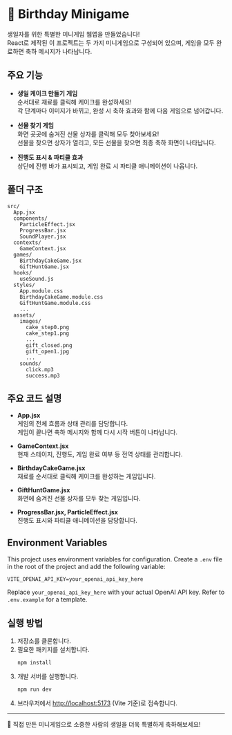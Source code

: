# 🎂 Birthday Minigame

생일자를 위한 특별한 미니게임 웹앱을 만들었습니다!  
React로 제작된 이 프로젝트는 두 가지 미니게임으로 구성되어 있으며, 게임을 모두 완료하면 축하 메시지가 나타납니다.

## 주요 기능

- **생일 케이크 만들기 게임**  
  순서대로 재료를 클릭해 케이크를 완성하세요!  
  각 단계마다 이미지가 바뀌고, 완성 시 축하 효과와 함께 다음 게임으로 넘어갑니다.

- **선물 찾기 게임**  
  화면 곳곳에 숨겨진 선물 상자를 클릭해 모두 찾아보세요!  
  선물을 찾으면 상자가 열리고, 모든 선물을 찾으면 최종 축하 화면이 나타납니다.

- **진행도 표시 & 파티클 효과**  
  상단에 진행 바가 표시되고, 게임 완료 시 파티클 애니메이션이 나옵니다.

## 폴더 구조

```
src/
  App.jsx
  components/
    ParticleEffect.jsx
    ProgressBar.jsx
    SoundPlayer.jsx
  contexts/
    GameContext.jsx
  games/
    BirthdayCakeGame.jsx
    GiftHuntGame.jsx
  hooks/
    useSound.js
  styles/
    App.module.css
    BirthdayCakeGame.module.css
    GiftHuntGame.module.css
    ...
  assets/
    images/
      cake_step0.png
      cake_step1.png
      ...
      gift_closed.png
      gift_open1.jpg
      ...
    sounds/
      click.mp3
      success.mp3
```

## 주요 코드 설명

- **App.jsx**  
  게임의 전체 흐름과 상태 관리를 담당합니다.  
  게임이 끝나면 축하 메시지와 함께 다시 시작 버튼이 나타납니다.

- **GameContext.jsx**  
  현재 스테이지, 진행도, 게임 완료 여부 등 전역 상태를 관리합니다.

- **BirthdayCakeGame.jsx**  
  재료를 순서대로 클릭해 케이크를 완성하는 게임입니다.

- **GiftHuntGame.jsx**  
  화면에 숨겨진 선물 상자를 모두 찾는 게임입니다.

- **ProgressBar.jsx, ParticleEffect.jsx**  
  진행도 표시와 파티클 애니메이션을 담당합니다.

## Environment Variables
This project uses environment variables for configuration. Create a `.env` file in the root of the project and add the following variable:

```
VITE_OPENAI_API_KEY=your_openai_api_key_here
```

Replace `your_openai_api_key_here` with your actual OpenAI API key.
Refer to `.env.example` for a template.

## 실행 방법

1. 저장소를 클론합니다.
2. 필요한 패키지를 설치합니다.
   ```
   npm install
   ```
3. 개발 서버를 실행합니다.
   ```
   npm run dev
   ```
4. 브라우저에서 [http://localhost:5173](http://localhost:5173) (Vite 기준)로 접속합니다.

---

🎉 직접 만든 미니게임으로 소중한 사람의 생일을 더욱 특별하게 축하해보세요!  
